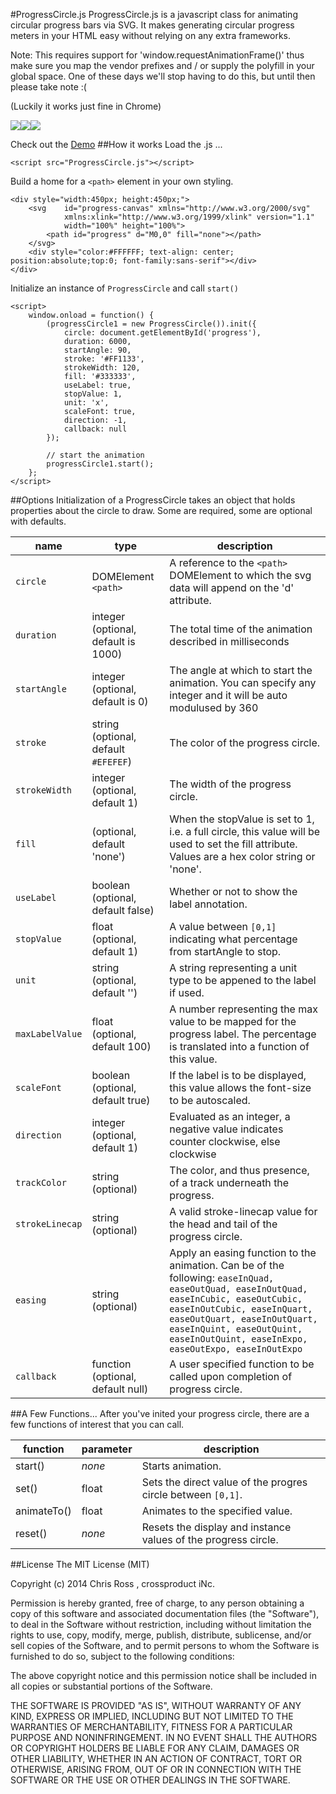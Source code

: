 #ProgressCircle.js
ProgressCircle.js is a javascript class for animating circular progress bars via SVG. It makes generating circular progress meters in your HTML easy without relying on any extra frameworks.

Note: This requires support for 'window.requestAnimationFrame()' thus make sure you map the vendor prefixes and / or supply the polyfill in your global space. One of these days we'll stop having to do this, but until then please take note :(

(Luckily it works just fine in Chrome)

![](c1.jpg)![](c2.jpg)![](c3.jpg)

Check out the [Demo](http://crossproduct.github.io/ProgressCircle/)
##How it works
Load the .js ...

```
<script src="ProgressCircle.js"></script>
```
Build a home for a ```<path>``` element in your own styling.

```
<div style="width:450px; height:450px;">
	<svg	id="progress-canvas" xmlns="http://www.w3.org/2000/svg"
			xmlns:xlink="http://www.w3.org/1999/xlink" version="1.1"
			width="100%" height="100%">
	    <path id="progress" d="M0,0" fill="none"></path>
	</svg>
	<div style="color:#FFFFFF; text-align: center; position:absolute;top:0; font-family:sans-serif"></div>
</div>
```
Initialize an instance of ```ProgressCircle``` and call ```start()```

```
<script>
	window.onload = function() {
		(progressCircle1 = new ProgressCircle()).init({
			circle: document.getElementById('progress'),
			duration: 6000,
			startAngle: 90,
			stroke: '#FF1133',
			strokeWidth: 120,
			fill: '#333333',
			useLabel: true,
			stopValue: 1,
			unit: 'x',
			scaleFont: true,
			direction: -1,
			callback: null
		});

		// start the animation
		progressCircle1.start();
	};
</script>
```
##Options
Initialization of a ProgressCircle takes an object that holds properties about the circle to draw. Some are required, some are optional with defaults.

name | type | description
------------- | ------------- | -------------
```circle```  | DOMElement ```<path>``` | A reference to the ```<path>``` DOMElement to which the svg data will append on the 'd' attribute.
```duration``` | integer (optional, default is 1000)| The total time of the animation described in milliseconds
```startAngle``` | integer (optional, default is 0) | The angle at which to start the animation. You can specify any integer and it will be auto modulused by 360
```stroke``` | string (optional, default ```#EFEFEF```) | The color of the progress circle.
```strokeWidth``` | integer (optional, default 1) | The width of the progress circle.
```fill``` | (optional, default 'none') | When the stopValue is set to 1, i.e. a full circle, this value will be used to set the fill attribute. Values are a hex color string or 'none'.
```useLabel``` | boolean (optional, default false) | Whether or not to show the label annotation.
```stopValue``` | float (optional, default 1) | A value between ```[0,1]``` indicating what percentage from startAngle to stop.
```unit``` | string (optional, default '') | A string representing a unit type to be appened to the label if used.
```maxLabelValue``` | float (optional, default 100) | A number representing the max value to be mapped for the progress label. The percentage is translated into a function of this value.
```scaleFont``` | boolean (optional, default true) | If the label is to be displayed, this value allows the font-size to be autoscaled.
```direction``` | integer (optional, default 1) | Evaluated as an integer, a negative value indicates counter clockwise, else clockwise
```trackColor``` | string (optional) | The color, and thus presence, of a track underneath the progress.
```strokeLinecap``` | string (optional) | A valid stroke-linecap value for the head and tail of the progress circle.
```easing``` | string (optional) | Apply an easing function to the animation. Can be of the following: ```easeInQuad, easeOutQuad, easeInOutQuad, easeInCubic, easeOutCubic, easeInOutCubic, easeInQuart, easeOutQuart, easeInOutQuart, easeInQuint, easeOutQuint, easeInOutQuint, easeInExpo, easeOutExpo, easeInOutExpo```
```callback``` | function (optional, default null) | A user specified function to be called upon completion of progress circle.


##A Few Functions...
After you've inited your progress circle, there are a few functions of interest that you can call.

function | parameter | description
------------- | ------------- | -------------
start() | *none* | Starts animation.
set() | float | Sets the direct value of the progres circle between ```[0,1]```.
animateTo() | float | Animates to the specified value.
reset() | *none* | Resets the display and instance values of the progress circle.


##License
The MIT License (MIT)

Copyright (c) 2014 Chris Ross , crossproduct iNc.

Permission is hereby granted, free of charge, to any person obtaining a copy
of this software and associated documentation files (the "Software"), to deal
in the Software without restriction, including without limitation the rights
to use, copy, modify, merge, publish, distribute, sublicense, and/or sell
copies of the Software, and to permit persons to whom the Software is
furnished to do so, subject to the following conditions:

The above copyright notice and this permission notice shall be included in all
copies or substantial portions of the Software.

THE SOFTWARE IS PROVIDED "AS IS", WITHOUT WARRANTY OF ANY KIND, EXPRESS OR
IMPLIED, INCLUDING BUT NOT LIMITED TO THE WARRANTIES OF MERCHANTABILITY,
FITNESS FOR A PARTICULAR PURPOSE AND NONINFRINGEMENT. IN NO EVENT SHALL THE
AUTHORS OR COPYRIGHT HOLDERS BE LIABLE FOR ANY CLAIM, DAMAGES OR OTHER
LIABILITY, WHETHER IN AN ACTION OF CONTRACT, TORT OR OTHERWISE, ARISING FROM,
OUT OF OR IN CONNECTION WITH THE SOFTWARE OR THE USE OR OTHER DEALINGS IN THE
SOFTWARE.
